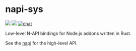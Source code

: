 # napi-sys

<a href="https://docs.rs/crate/napi-sys"><img src="https://docs.rs/napi-sys/badge.svg"></img></a>
<a href="https://crates.io/crates/napi-sys"><img src="https://img.shields.io/crates/v/napi-sys.svg"></img></a>
<a href="https://discord.gg/SpWzYHsKHs">
<img src="https://img.shields.io/discord/874290842444111882.svg?logo=discord&style=flat-square"
    alt="chat" />
</a>

Low-level N-API bindings for Node.js addons written in Rust.

See the [napi](https://nodejs.org/api/n-api.html) for the high-level API.
